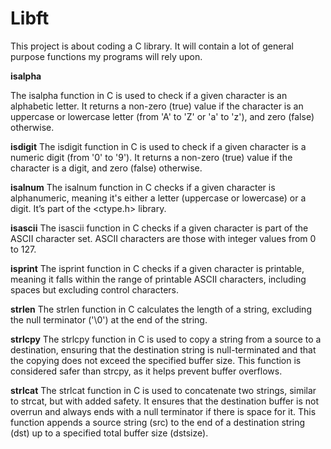# Libft
This project is about coding a C library.
It will contain a lot of general purpose functions my programs will rely upon.

**isalpha**

The isalpha function in C is used to check if a given character is an alphabetic letter. It returns a non-zero (true) value if the character is an uppercase or lowercase letter (from 'A' to 'Z' or 'a' to 'z'), and zero (false) otherwise.

**isdigit**
The isdigit function in C is used to check if a given character is a numeric digit (from '0' to '9'). It returns a non-zero (true) value if the character is a digit, and zero (false) otherwise.

**isalnum**
The isalnum function in C checks if a given character is alphanumeric, meaning it's either a letter (uppercase or lowercase) or a digit. It’s part of the <ctype.h> library.

**isascii**
The isascii function in C checks if a given character is part of the ASCII character set. ASCII characters are those with integer values from 0 to 127.

**isprint**
The isprint function in C checks if a given character is printable, meaning it falls within the range of printable ASCII characters, including spaces but excluding control characters.

**strlen**
The strlen function in C calculates the length of a string, excluding the null terminator ('\0') at the end of the string.

**strlcpy**
The strlcpy function in C is used to copy a string from a source to a destination, ensuring that the destination string is null-terminated and that the copying does not exceed the specified buffer size. This function is considered safer than strcpy, as it helps prevent buffer overflows.

**strlcat**
The strlcat function in C is used to concatenate two strings, similar to strcat, but with added safety. It ensures that the destination buffer is not overrun and always ends with a null terminator if there is space for it. This function appends a source string (src) to the end of a destination string (dst) up to a specified total buffer size (dstsize).


